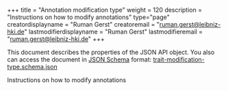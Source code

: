 +++
title = "Annotation modification type"
weight = 120
description = "Instructions on how to modify annotations"
type="page"
creatordisplayname = "Ruman Gerst"
creatoremail = "ruman.gerst@leibniz-hki.de"
lastmodifierdisplayname = "Ruman Gerst"
lastmodifieremail = "ruman.gerst@leibniz-hki.de"
+++



This document describes the properties of the JSON API object. You also can access
the document in [JSON Schema](https://json-schema.org/) format: [trait-modification-type.schema.json](https://applied-systems-biology.github.io/acaq5/schemas/trait-modification-type.schema.json)

<div class="panel-body">
 <section class="json-schema-description">
  <p>
   Instructions on how to modify annotations
  </p>
 </section>
</div>
